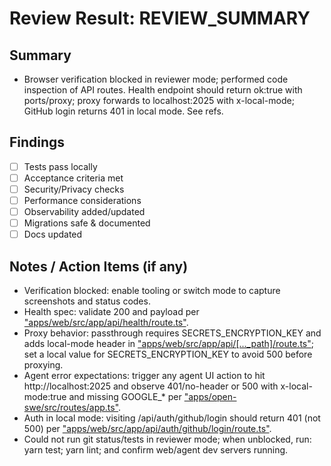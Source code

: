 # Review Result: REVIEW_SUMMARY

## Summary
- Browser verification blocked in reviewer mode; performed code inspection of API routes. Health endpoint should return ok:true with ports/proxy; proxy forwards to localhost:2025 with x-local-mode; GitHub login returns 401 in local mode. See refs.

## Findings
- [ ] Tests pass locally
- [ ] Acceptance criteria met
- [ ] Security/Privacy checks
- [ ] Performance considerations
- [ ] Observability added/updated
- [ ] Migrations safe & documented
- [ ] Docs updated

## Notes / Action Items (if any)
- Verification blocked: enable tooling or switch mode to capture screenshots and status codes.
- Health spec: validate 200 and payload per ["apps/web/src/app/api/health/route.ts"](./apps/web/src/app/api/health/route.ts:1).
- Proxy behavior: passthrough requires SECRETS_ENCRYPTION_KEY and adds local-mode header in ["apps/web/src/app/api/[..._path]/route.ts"](./apps/web/src/app/api/[..._path]/route.ts:20); set a local value for SECRETS_ENCRYPTION_KEY to avoid 500 before proxying.
- Agent error expectations: trigger any agent UI action to hit http://localhost:2025 and observe 401/no-header or 500 with x-local-mode:true and missing GOOGLE_* per ["apps/open-swe/src/routes/app.ts"](./apps/open-swe/src/routes/app.ts:7).
- Auth in local mode: visiting /api/auth/github/login should return 401 (not 500) per ["apps/web/src/app/api/auth/github/login/route.ts"](./apps/web/src/app/api/auth/github/login/route.ts:4).
- Could not run git status/tests in reviewer mode; when unblocked, run: yarn test; yarn lint; and confirm web/agent dev servers running.
